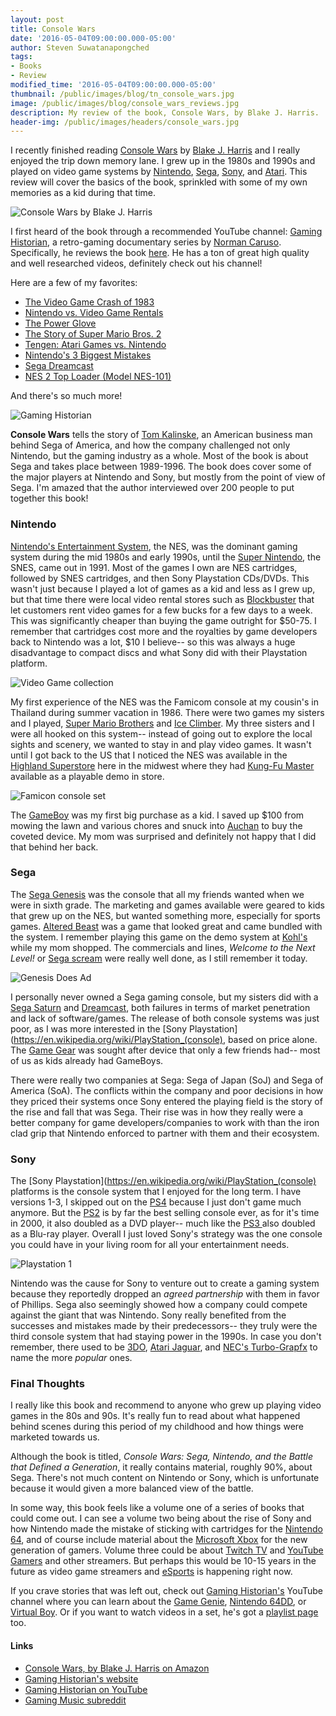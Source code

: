 ```yaml
---
layout: post
title: Console Wars
date: '2016-05-04T09:00:00.000-05:00'
author: Steven Suwatanapongched
tags:
- Books
- Review
modified_time: '2016-05-04T09:00:00.000-05:00'
thumbnail: /public/images/blog/tn_console_wars.jpg
image: /public/images/blog/console_wars_reviews.jpg
description: My review of the book, Console Wars, by Blake J. Harris.
header-img: /public/images/headers/console_wars.jpg
---
```


I recently finished reading [Console Wars](http://amzn.to/1RWN3PZ) by [Blake J. Harris](http://www.blakejharris.com/) and I really enjoyed the trip down memory lane. I grew up in the 1980s and 1990s and played on video game systems by [Nintendo](http://www.nintendo.com/), [Sega](http://www.sega.com/), [Sony](http://www.sony.com/), and [Atari](https://www.atari.com/). This review will cover the basics of the book, sprinkled with some of my own memories as a kid during that time.

![Console Wars by Blake J. Harris](/public/images/blog/console_wars.jpg)

I first heard of the book through a recommended YouTube channel: [Gaming Historian](https://www.youtube.com/gaminghistorian), a retro-gaming documentary series by [Norman Caruso](http://www.imdb.com/name/nm4752197/). Specifically, he reviews the book [here](https://www.youtube.com/watch?v=n5XAHjBnVTg). He has a ton of great high quality and well researched videos, definitely check out his channel!

Here are a few of my favorites:

* [The Video Game Crash of 1983](https://www.youtube.com/watch?v=kv7DJrLAZus)
* [Nintendo vs. Video Game Rentals](https://www.youtube.com/watch?v=J3xuy5YALl0)
* [The Power Glove](https://www.youtube.com/watch?v=3g8JiGjRQNE)
* [The Story of Super Mario Bros. 2](https://www.youtube.com/watch?v=2EUYSN5aFcE)
* [Tengen: Atari Games vs. Nintendo](https://www.youtube.com/watch?v=fLA_d9q6ySs)
* [Nintendo's 3 Biggest Mistakes](https://www.youtube.com/watch?v=iW_MEKWTguA)
* [Sega Dreamcast](https://www.youtube.com/watch?v=6xdBVHSrdzg)
* [NES 2 Top Loader (Model NES-101)](https://www.youtube.com/watch?v=qSFPdQQez7c)

And there's so much more!

![Gaming Historian](/public/images/blog/gaming_historian.jpg)

**Console Wars** tells the story of [Tom Kalinske](https://en.wikipedia.org/wiki/Tom_Kalinske), an American business man behind Sega of America, and how the company challenged not only Nintendo, but the gaming industry as a whole. Most of the book is about Sega and takes place between 1989-1996. The book does cover some of the major players at Nintendo and Sony, but mostly from the point of view of Sega. I'm amazed that the author interviewed over 200 people to put together this book!

### Nintendo

[Nintendo's Entertainment System](https://en.wikipedia.org/wiki/Nintendo_Entertainment_System), the NES, was the dominant gaming system during the mid 1980s and early 1990s, until the [Super Nintendo](https://en.wikipedia.org/wiki/Super_Nintendo_Entertainment_System), the SNES, came out in 1991. Most of the games I own are NES cartridges, followed by SNES cartridges, and then Sony Playstation CDs/DVDs. This wasn't just because I played a lot of games as a kid and less as I grew up, but that time there were local video rental stores such as [Blockbuster](https://en.wikipedia.org/wiki/Blockbuster_LLC) that let customers rent video games for a few bucks for a few days to a week. This was significantly cheaper than buying the game outright for $50-75. I remember that cartridges cost more and the royalties by game developers back to Nintendo was a lot, $10 I believe-- so this was always a huge disadvantage to compact discs and what Sony did with their Playstation platform.

![Video Game collection](/public/images/blog/video-game-collection.jpg)

My first experience of the NES was the Famicom console at my cousin's in Thailand during summer vacation in 1986. There were two games my sisters and I played, [Super Mario Brothers](https://en.wikipedia.org/wiki/Super_Mario_Bros.) and [Ice Climber](https://en.wikipedia.org/wiki/Ice_Climber). My three sisters and I were all hooked on this system-- instead of going out to explore the local sights and scenery, we wanted to stay in and play video games. It wasn't until I got back to the US that I noticed the NES was available in the [Highland Superstore](https://en.wikipedia.org/wiki/Highland_Superstores) here in the midwest where they had [Kung-Fu Master](https://en.wikipedia.org/wiki/Kung-Fu_Master) available as a playable demo in store.

![Famicon console set](/public/images/blog/famicom-console.jpg)

The [GameBoy](https://en.wikipedia.org/wiki/Game_Boy) was my first big purchase as a kid. I saved up $100 from mowing the lawn and various chores and snuck into [Auchan](https://en.wikipedia.org/wiki/Auchan) to buy the coveted device. My mom was surprised and definitely not happy that I did that behind her back.

### Sega

The [Sega Genesis](https://en.wikipedia.org/wiki/Sega_Genesis) was the console that all my friends wanted when we were in sixth grade. The marketing and games available were geared to kids that grew up on the NES, but wanted something more, especially for sports games. [Altered Beast](https://en.wikipedia.org/wiki/Altered_Beast) was a game that looked great and came bundled with the system. I remember playing this game on the demo system at [Kohl's](http://www.kohls.com/) while my mom shopped. The commercials and lines, *Welcome to the Next Level!* or [Sega scream](https://www.youtube.com/watch?v=xx-8QBX8qgc) were really well done, as I still remember it today.

![Genesis Does Ad](/public/images/blog/genesis-ad.jpg)

I personally never owned a Sega gaming console, but my sisters did with a [Sega Saturn](https://en.wikipedia.org/wiki/Sega_Saturn) and [Dreamcast](https://en.wikipedia.org/wiki/Dreamcast), both failures in terms of market penetration and lack of software/games. The release of both console systems was just poor, as I was more interested in the [Sony Playstation](https://en.wikipedia.org/wiki/PlayStation_(console), based on price alone. The [Game Gear](https://en.wikipedia.org/wiki/Game_Gear) was sought after device that only a few friends had-- most of us as kids already had GameBoys.

There were really two companies at Sega: Sega of Japan (SoJ) and Sega of America (SoA). The conflicts within the company and poor decisions in how they priced their systems once Sony entered the playing field is the story of the rise and fall that was Sega. Their rise was in how they really were a better company for game developers/companies to work with than the iron clad grip that Nintendo enforced to partner with them and their ecosystem.

### Sony

The [Sony Playstation](https://en.wikipedia.org/wiki/PlayStation_(console) platforms is the console system that I enjoyed for the long term. I have versions 1-3, I skipped out on the [PS4](https://en.wikipedia.org/wiki/PlayStation_4) because I just don't game much anymore. But the [PS2](https://en.wikipedia.org/wiki/PlayStation_2) is by far the best selling console ever, as for it's time in 2000, it also doubled as a DVD player-- much like the [PS3 ](https://en.wikipedia.org/wiki/PlayStation_3) also doubled as a Blu-ray player. Overall I just loved Sony's strategy was the one console you could have in your living room for all your entertainment needs.

![Playstation 1](/public/images/blog/playstation-one.jpg)

Nintendo was the cause for Sony to venture out to create a gaming system because they reportedly dropped an *agreed partnership* with them in favor of Phillips. Sega also seemingly showed how a company could compete against the giant that was Nintendo. Sony really benefited from the successes and mistakes made by their predecessors-- they truly were the third console system that had staying power in the 1990s. In case you don't remember, there used to be [3DO](https://en.wikipedia.org/wiki/3DO_Interactive_Multiplayer), [Atari Jaguar](https://en.wikipedia.org/wiki/Atari_Jaguar), and [NEC's Turbo-Grapfx](https://en.wikipedia.org/wiki/TurboGrafx-16) to name the more *popular* ones.

### Final Thoughts

I really like this book and recommend to anyone who grew up playing video games in the 80s and 90s. It's really fun to read about what happened behind scenes during this period of my childhood and how things were marketed towards us.

Although the book is titled, *Console Wars: Sega, Nintendo, and the Battle that Defined a Generation*, it really contains material, roughly 90%, about Sega. There's not much content on Nintendo or Sony, which is unfortunate because it would given a more balanced view of the battle.

In some way, this book feels like a volume one of a series of books that could come out. I can see a volume two being about the rise of Sony and how Nintendo made the mistake of sticking with cartridges for the [Nintendo 64](https://en.wikipedia.org/wiki/Nintendo_64), and of course include material about the [Microsoft Xbox](https://en.wikipedia.org/wiki/Xbox) for the new generation of gamers. Volume three could be about [Twitch TV](https://www.twitch.tv/) and [YouTube Gamers](https://gaming.youtube.com/) and other streamers. But perhaps this would be 10-15 years in the future as video game streamers and [eSports](https://en.wikipedia.org/wiki/ESports) is happening right now.

If you crave stories that was left out, check out [Gaming Historian's](https://www.youtube.com/gaminghistorian) YouTube channel where you can learn about the [Game Genie](https://www.youtube.com/watch?v=PCvIZ80RIhE), [Nintendo 64DD](https://www.youtube.com/watch?v=_VYYsRAAvGU), or [Virtual Boy](https://www.youtube.com/watch?v=Jjz4bls_gPs). Or if you want to watch videos in a set, he's got a [playlist page](https://www.youtube.com/user/mcfrosticles/playlists) too.

#### Links

* [Console Wars, by Blake J. Harris on Amazon](http://amzn.to/1RWN3PZ)
* [Gaming Historian's website](http://thegaminghistorian.com/)
* [Gaming Historian on YouTube](https://www.youtube.com/gaminghistorian)
* [Gaming Music subreddit](https://www.reddit.com/r/gamemusic/)
